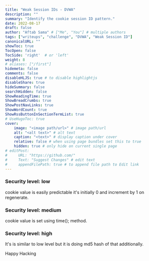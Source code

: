 ```yaml
---
title: "Weak Session IDs - DVWA"
description: ""
summary: "Identify the cookie session ID pattern."
date: 2022-08-17
draft: false
author: "Aftab Sama" # ["Me", "You"] # multiple authors
tags: ["writeups", "challenge", "DVWA", "Weak Session ID"]
canonicalURL: ""
showToc: true
TocOpen: false
TocSide: 'right'  # or 'left'
weight: 8
# aliases: ["/first"]
hidemeta: false
comments: false
disableHLJS: true # to disable highlightjs
disableShare: true
hideSummary: false
searchHidden: false
ShowReadingTime: true
ShowBreadCrumbs: true
ShowPostNavLinks: true
ShowWordCount: true
ShowRssButtonInSectionTermList: true
# UseHugoToc: true
cover:
    image: "<image path/url>" # image path/url
    alt: "<alt text>" # alt text
    caption: "<text>" # display caption under cover
    relative: false # when using page bundles set this to true
    hidden: true # only hide on current single page
# editPost:
#     URL: "https://github.com/"
#     Text: "Suggest Changes" # edit text
#     appendFilePath: true # to append file path to Edit link
---
```



### **Security level: low**

cookie value is easily predictable it's initially 0 and increment by 1 on regenerate.

### **Security level: medium**

cookie value is set using time(); method.

### **Security level: high**

It's is similar to low level but it is doing md5 hash of that additionally.


Happy Hacking
